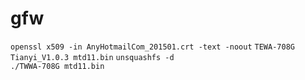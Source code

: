 # gfw
<code>openssl x509 -in AnyHotmailCom_201501.crt -text -noout</code>
<code>TEWA-708G Tianyi_V1.0.3 mtd11.bin</code>
<code>unsquashfs -d ./TWWA-708G mtd11.bin</code>
